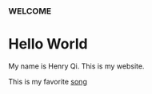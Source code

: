 
### WELCOME
<html>
  
<h1>Hello World</h1>
<p>My name is Henry Qi. This is my website.</p>
<p>This is my favorite
<a href="https://www.youtube.com/watch?v=j1hft9Wjq9U&ab_channel=THEFIRSTTAKE">song</a>
</p>




<html>
